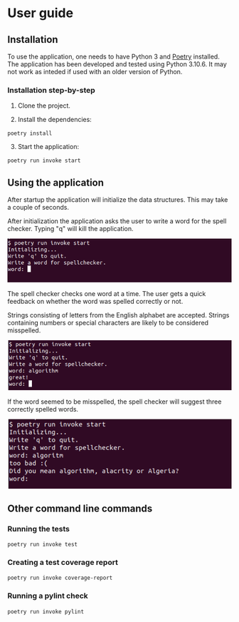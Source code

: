 # User guide

## Installation

To use the application, one needs to have Python 3 and [Poetry](https://python-poetry.org/) installed. The
application has been developed and tested using Python 3.10.6. It may not
work as inteded if used with an older version of Python.

### Installation step-by-step

1. Clone the project.

2. Install the dependencies:
```
poetry install
```

3. Start the application:
```
poetry run invoke start
```

## Using the application

After startup the application will initialize the data structures. This may
take a couple of seconds.

After initialization the application asks the user to write a word for the
spell checker. Typing "q" will kill the application.

![](./pictures/user-guide-start.png)

The spell checker checks one word at a time. The user gets a quick feedback on
whether the word was spelled correctly or not.

Strings consisting of letters from the English alphabet are accepted. Strings
containing numbers or special characters are likely to be considered
misspelled.

![](./pictures/user-guide-correct.png)

If the word seemed to be misspelled, the spell checker will suggest three
correctly spelled words.

![](./pictures/user-guide-suggestions.png)

## Other command line commands

### Running the tests
```
poetry run invoke test
```

### Creating a test coverage report
```
poetry run invoke coverage-report
```

### Running a pylint check
```
poetry run invoke pylint
```

